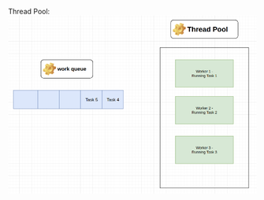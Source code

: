 Thread Pool:
![alt text](https://raw.githubusercontent.com/XiChenn/Diagram/master/Thread%20Pool.png "Thread Pool Diagram")